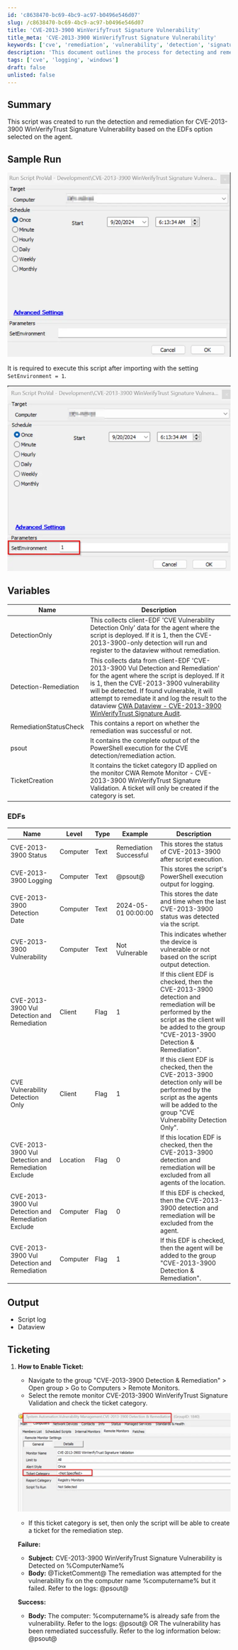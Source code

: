 ```yaml
---
id: 'c8638470-bc69-4bc9-ac97-b0496e546d07'
slug: /c8638470-bc69-4bc9-ac97-b0496e546d07
title: 'CVE-2013-3900 WinVerifyTrust Signature Vulnerability'
title_meta: 'CVE-2013-3900 WinVerifyTrust Signature Vulnerability'
keywords: ['cve', 'remediation', 'vulnerability', 'detection', 'signature']
description: 'This document outlines the process for detecting and remediating the CVE-2013-3900 WinVerifyTrust Signature Vulnerability using a specific script. It includes details on dependencies, variables, output, and ticketing procedures necessary for effective management of the vulnerability.'
tags: ['cve', 'logging', 'windows']
draft: false
unlisted: false
---
```


## Summary

This script was created to run the detection and remediation for CVE-2013-3900 WinVerifyTrust Signature Vulnerability based on the EDFs option selected on the agent.

## Sample Run

![Sample Run Image](../../../static/img/docs/c8638470-bc69-4bc9-ac97-b0496e546d07/image_1.webp)

It is required to execute this script after importing with the setting `SetEnvironment = 1`.

![Sample Run Image](../../../static/img/docs/c8638470-bc69-4bc9-ac97-b0496e546d07/image_2.webp)

## Variables

| Name                   | Description                                                                                                                                                                                                                                                                                                                                                                                        |
| ---------------------- | -------------------------------------------------------------------------------------------------------------------------------------------------------------------------------------------------------------------------------------------------------------------------------------------------------------------------------------------------------------------------------------------------- |
| DetectionOnly          | This collects client-EDF 'CVE Vulnerability Detection Only' data for the agent where the script is deployed. If it is 1, then the CVE-2013-3900-only detection will run and register to the dataview without remediation.                                                                                                                                                                          |
| Detection-Remediation  | This collects data from client-EDF 'CVE-2013-3900 Vul Detection and Remediation' for the agent where the script is deployed. If it is 1, then the CVE-2013-3900 vulnerability will be detected. If found vulnerable, it will attempt to remediate it and log the result to the dataview [CWA Dataview - CVE-2013-3900 WinVerifyTrust Signature Audit](/docs/41996204-9673-4a7d-9334-262cdaf82110). |
| RemediationStatusCheck | This contains a report on whether the remediation was successful or not.                                                                                                                                                                                                                                                                                                                           |
| psout                  | It contains the complete output of the PowerShell execution for the CVE detection/remediation action.                                                                                                                                                                                                                                                                                              |
| TicketCreation         | It contains the ticket category ID applied on the monitor CWA Remote Monitor - CVE-2013-3900 WinVerifyTrust Signature Validation. A ticket will only be created if the category is set.                                                                                                                                                                                                            |

### EDFs

| Name                                                | Level    | Type | Example                | Description                                                                                                                                                                                       |
| --------------------------------------------------- | -------- | ---- | ---------------------- | ------------------------------------------------------------------------------------------------------------------------------------------------------------------------------------------------- |
| CVE-2013-3900 Status                                | Computer | Text | Remediation Successful | This stores the status of CVE-2013-3900 after script execution.                                                                                                                                   |
| CVE-2013-3900 Logging                               | Computer | Text | @psout@                | This stores the script's PowerShell execution output for logging.                                                                                                                                 |
| CVE-2013-3900 Detection Date                        | Computer | Text | 2024-05-01 00:00:00    | This stores the date and time when the last CVE-2013-3900 status was detected via the script.                                                                                                     |
| CVE-2013-3900 Vulnerability                         | Computer | Text | Not Vulnerable         | This indicates whether the device is vulnerable or not based on the script output detection.                                                                                                      |
| CVE-2013-3900 Vul Detection and Remediation         | Client   | Flag | 1                      | If this client EDF is checked, then the CVE-2013-3900 detection and remediation will be performed by the script as the client will be added to the group "CVE-2013-3900 Detection & Remediation". |
| CVE Vulnerability Detection Only                    | Client   | Flag | 1                      | If this client EDF is checked, then the CVE-2013-3900 detection only will be performed by the script as the agents will be added to the group "CVE Vulnerability Detection Only".                 |
| CVE-2013-3900 Vul Detection and Remediation Exclude | Location | Flag | 0                      | If this location EDF is checked, then the CVE-2013-3900 detection and remediation will be excluded from all agents of the location.                                                               |
| CVE-2013-3900 Vul Detection and Remediation Exclude | Computer | Flag | 0                      | If this EDF is checked, then the CVE-2013-3900 detection and remediation will be excluded from the agent.                                                                                         |
| CVE-2013-3900 Vul Detection and Remediation         | Computer | Flag | 1                      | If this EDF is checked, then the agent will be added to the group "CVE-2013-3900 Detection & Remediation".                                                                                        |

## Output

- Script log
- Dataview

## Ticketing

1. **How to Enable Ticket:**
   - Navigate to the group "CVE-2013-3900 Detection & Remediation" > Open group > Go to Computers > Remote Monitors.
   - Select the remote monitor CVE-2013-3900 WinVerifyTrust Signature Validation and check the ticket category.

   ![Ticket Category Image](../../../static/img/docs/c8638470-bc69-4bc9-ac97-b0496e546d07/image_3.webp)

   - If this ticket category is set, then only the script will be able to create a ticket for the remediation step.

   **Failure:**
   - **Subject:** CVE-2013-3900 WinVerifyTrust Signature Vulnerability is Detected on %ComputerName%
   - **Body:** @TicketComment@ The remediation was attempted for the vulnerability fix on the computer name %computername% but it failed. Refer to the logs: @psout@

   **Success:**
   - **Body:** The computer: %computername% is already safe from the vulnerability. Refer to the logs: @psout@ OR The vulnerability has been remediated successfully. Refer to the log information below: @psout@